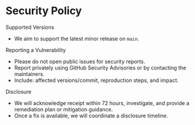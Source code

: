 # Security Policy

Supported Versions
- We aim to support the latest minor release on `main`.

Reporting a Vulnerability
- Please do not open public issues for security reports.
- Report privately using GitHub Security Advisories or by contacting the maintainers.
- Include: affected versions/commit, reproduction steps, and impact.

Disclosure
- We will acknowledge receipt within 72 hours, investigate, and provide a remediation plan or mitigation guidance.
- Once a fix is available, we will coordinate a disclosure timeline.

